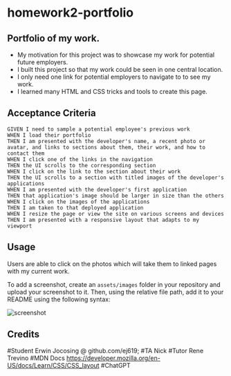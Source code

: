 # homework2-portfolio

## Portfolio of my work.

- My motivation for this project was to showcase my work for potential future employers.
- I built this project so that my work could be seen in one central location.
- I only need one link for potential employers to navigate to to see my work.
- I learned many HTML and CSS tricks and tools to create this page.

## Acceptance Criteria

    GIVEN I need to sample a potential employee's previous work
    WHEN I load their portfolio
    THEN I am presented with the developer's name, a recent photo or avatar, and links to sections about them, their work, and how to contact them
    WHEN I click one of the links in the navigation
    THEN the UI scrolls to the corresponding section
    WHEN I click on the link to the section about their work
    THEN the UI scrolls to a section with titled images of the developer's applications
    WHEN I am presented with the developer's first application
    THEN that application's image should be larger in size than the others
    WHEN I click on the images of the applications
    THEN I am taken to that deployed application
    WHEN I resize the page or view the site on various screens and devices
    THEN I am presented with a responsive layout that adapts to my viewport

## Usage

Users are able to click on the photos which will take them to linked pages with my current work.

To add a screenshot, create an `assets/images` folder in your repository and upload your screenshot to it. Then, using the relative file path, add it to your README using the following syntax:

![screenshot](./assets/css/images/screenShot)

## Credits

#Student Erwin Jocosing @ github.com/ej619; 
#TA Nick
#Tutor Rene Trevino
#MDN Docs https://developer.mozilla.org/en-US/docs/Learn/CSS/CSS_layout
#ChatGPT

